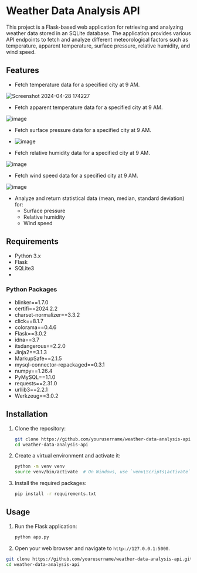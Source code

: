 # Weather Data Analysis API

This project is a Flask-based web application for retrieving and analyzing weather data stored in an SQLite database. The application provides various API endpoints to fetch and analyze different meteorological factors such as temperature, apparent temperature, surface pressure, relative humidity, and wind speed.

## Features

- Fetch temperature data for a specified city at 9 AM.

![Screenshot 2024-04-28 174227](https://github.com/lsvishaal/Weather-Analysis/assets/62366204/745d4042-36e6-4751-afb2-0549c54ce2b6)


- Fetch apparent temperature data for a specified city at 9 AM.

![image](https://github.com/lsvishaal/Weather-Analysis/assets/62366204/9a32c44b-881b-4f8f-ab40-d0efecd41f8a)

- Fetch surface pressure data for a specified city at 9 AM.
- ![image](https://github.com/lsvishaal/Weather-Analysis/assets/62366204/5955251c-38f4-4e92-bf41-8484e02315ab)

- Fetch relative humidity data for a specified city at 9 AM.

![image](https://github.com/lsvishaal/Weather-Analysis/assets/62366204/6f63e740-64c5-483d-a26b-b998d561eaec)


- Fetch wind speed data for a specified city at 9 AM.

![image](https://github.com/lsvishaal/Weather-Analysis/assets/62366204/1ca4a9ef-a267-4c3d-a262-4d566a6b5e56)


- Analyze and return statistical data (mean, median, standard deviation) for:
  - Surface pressure
  - Relative humidity
  - Wind speed
 
  

## Requirements

- Python 3.x
- Flask
- SQLite3
- 
### Python Packages

- blinker==1.7.0
- certifi==2024.2.2
- charset-normalizer==3.3.2
- click==8.1.7
- colorama==0.4.6
- Flask==3.0.2
- idna==3.7
- itsdangerous==2.2.0
- Jinja2==3.1.3
- MarkupSafe==2.1.5
- mysql-connector-repackaged==0.3.1
- numpy==1.26.4
- PyMySQL==1.1.0
- requests==2.31.0
- urllib3==2.2.1
- Werkzeug==3.0.2


## Installation

1. Clone the repository:

    ```bash
    git clone https://github.com/yourusername/weather-data-analysis-api.git
    cd weather-data-analysis-api
    ```

2. Create a virtual environment and activate it:

    ```bash
    python -m venv venv
    source venv/bin/activate  # On Windows, use `venv\Scripts\activate`
    ```

3. Install the required packages:

    ```bash
    pip install -r requirements.txt
    ```

## Usage

1. Run the Flask application:

    ```bash
    python app.py
    ```

2. Open your web browser and navigate to `http://127.0.0.1:5000`.

```bash
git clone https://github.com/yourusername/weather-data-analysis-api.git
cd weather-data-analysis-api



